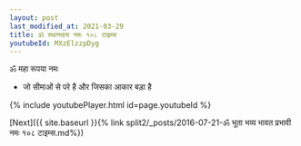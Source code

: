 ```yaml
---
layout: post
last_modified_at: 2021-03-29
title: ॐ स्थानदाय नमः १०८ टाइम्स
youtubeId: MXzElzzpDyg
---
```

 
 
 ॐ महा रूपया नमः  
 
 -  जो सीमाओं से परे है और जिसका आकार बड़ा है 
 
  
 
  
 
 
 
 
 
 


{% include youtubePlayer.html id=page.youtubeId %}
 
[Next]({{ site.baseurl }}{% link  split2/_posts/2016-07-21-ॐ भूता भव्य भावत प्रभावी नमः १०८ टाइम्स.md%})
 
